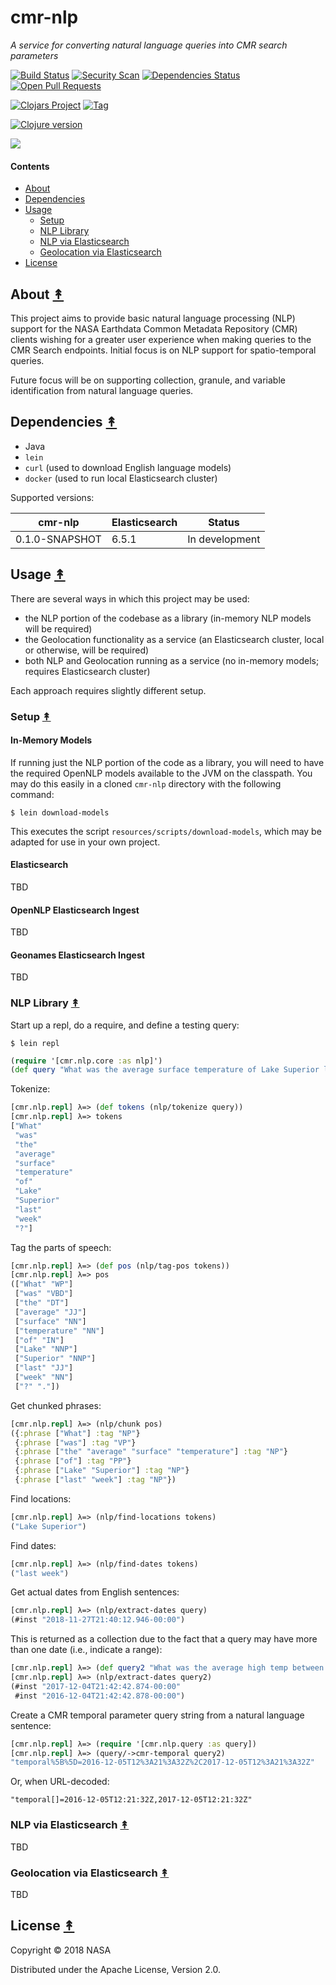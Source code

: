 # cmr-nlp

*A service for converting natural language queries into CMR search parameters*

[![Build Status][travis-badge]][travis]
[![Security Scan][security-scan-badge]][travis]
[![Dependencies Status][deps-badge]][travis]
[![Open Pull Requests][prs-badge]][prs]

[![Clojars Project][clojars-badge]][clojars]
[![Tag][tag-badge]][tag]

[![Clojure version][clojure-v]](project.clj)

[![][logo]][logo]


#### Contents

* [About](#about-)
* [Dependencies](#dependencies-)
* [Usage](#usage-)
   * [Setup](#setup-)
   * [NLP Library](#nlp-library-)
   * [NLP via Elasticsearch](#nlp-via-elasticsearch-)
   * [Geolocation via Elasticsearch](#geolocation-via-elasticsearch-)
* [License](#license-)


## About [&#x219F;](#contents)

This project aims to provide basic natural language processing (NLP) support
for the NASA Earthdata Common Metadata Repository (CMR) clients wishing for a
greater user experience when making queries to the CMR Search endpoints.
Initial focus is on NLP support for spatio-temporal queries.

Future focus will be on supporting collection, granule, and variable
identification from natural language queries.


## Dependencies [&#x219F;](#contents)

* Java
* `lein`
* `curl` (used to download English language models)
* `docker` (used to run local Elasticsearch cluster)

Supported versions:

| cmr-nlp        | Elasticsearch | Status         |
|----------------|---------------|----------------|
| 0.1.0-SNAPSHOT | 6.5.1         | In development |


## Usage [&#x219F;](#contents)

There are several ways in which this project may be used:

* the NLP portion of the codebase as a library (in-memory NLP models will be required)
* the Geolocation functionality as a service (an Elasticsearch cluster, local or otherwise, will be required)
* both NLP and Geolocation running as a service (no in-memory models; requires Elasticsearch cluster)

Each approach requires slightly different setup.

### Setup [&#x219F;](#contents)

#### In-Memory Models

If running just the NLP portion of the code as a library, you will need to have
the required OpenNLP models available to the JVM on the classpath. You may do
this easily in a cloned `cmr-nlp` directory with the following command:

```
$ lein download-models
```

This executes the script `resources/scripts/download-models`, which may be
adapted for use in your own project.

#### Elasticsearch

TBD


#### OpenNLP Elasticsearch Ingest

TBD


#### Geonames Elasticsearch Ingest

TBD


### NLP Library [&#x219F;](#contents)

Start up a repl, do a require, and define a testing query:

```
$ lein repl
```

```clj
(require '[cmr.nlp.core :as nlp]')
(def query "What was the average surface temperature of Lake Superior last week?")
```

Tokenize:

```clj
[cmr.nlp.repl] λ=> (def tokens (nlp/tokenize query))
[cmr.nlp.repl] λ=> tokens
["What"
 "was"
 "the"
 "average"
 "surface"
 "temperature"
 "of"
 "Lake"
 "Superior"
 "last"
 "week"
 "?"]
```

Tag the parts of speech:

```clj
[cmr.nlp.repl] λ=> (def pos (nlp/tag-pos tokens))
[cmr.nlp.repl] λ=> pos
(["What" "WP"]
 ["was" "VBD"]
 ["the" "DT"]
 ["average" "JJ"]
 ["surface" "NN"]
 ["temperature" "NN"]
 ["of" "IN"]
 ["Lake" "NNP"]
 ["Superior" "NNP"]
 ["last" "JJ"]
 ["week" "NN"]
 ["?" "."])
```

Get chunked phrases:

```clj
[cmr.nlp.repl] λ=> (nlp/chunk pos)
({:phrase ["What"] :tag "NP"}
 {:phrase ["was"] :tag "VP"}
 {:phrase ["the" "average" "surface" "temperature"] :tag "NP"}
 {:phrase ["of"] :tag "PP"}
 {:phrase ["Lake" "Superior"] :tag "NP"}
 {:phrase ["last" "week"] :tag "NP"})
```

Find locations:

```clj
[cmr.nlp.repl] λ=> (nlp/find-locations tokens)
("Lake Superior")
```

Find dates:

```clj
[cmr.nlp.repl] λ=> (nlp/find-dates tokens)
("last week")
```

Get actual dates from English sentences:

```clj
[cmr.nlp.repl] λ=> (nlp/extract-dates query)
(#inst "2018-11-27T21:40:12.946-00:00")
```

This is returned as a collection due to the fact that a query may have more
than one date (i.e., indicate a range):

```clj
[cmr.nlp.repl] λ=> (def query2 "What was the average high temp between last year and two years ago?")
[cmr.nlp.repl] λ=> (nlp/extract-dates query2)
(#inst "2017-12-04T21:42:42.874-00:00"
 #inst "2016-12-04T21:42:42.878-00:00")
```

Create a CMR temporal parameter query string from a natural language sentence:

```clj
[cmr.nlp.repl] λ=> (require '[cmr.nlp.query :as query])
[cmr.nlp.repl] λ=> (query/->cmr-temporal query2)
"temporal%5B%5D=2016-12-05T12%3A21%3A32Z%2C2017-12-05T12%3A21%3A32Z"
```

Or, when URL-decoded:

```
"temporal[]=2016-12-05T12:21:32Z,2017-12-05T12:21:32Z"
```


### NLP via Elasticsearch [&#x219F;](#contents)

TBD


### Geolocation via Elasticsearch [&#x219F;](#contents)

TBD


## License [&#x219F;](#contents)

Copyright © 2018 NASA

Distributed under the Apache License, Version 2.0.


<!-- Named page links below: /-->

[logo]: https://avatars2.githubusercontent.com/u/32934967?s=200&v=4
[travis]: https://travis-ci.org/cmr-exchange/cmr-nlp
[travis-badge]: https://travis-ci.org/cmr-exchange/cmr-nlp.png?branch=master
[deps-badge]: https://img.shields.io/badge/deps%20check-passing-brightgreen.svg
[tag-badge]: https://img.shields.io/github/tag/cmr-exchange/cmr-nlp.svg
[tag]: https://github.com/cmr-exchange/cmr-nlp/tags
[clojure-v]: https://img.shields.io/badge/clojure-1.9.0-blue.svg
[clojars]: https://clojars.org/gov.nasa.earthdata/cmr-nlp
[clojars-badge]: https://img.shields.io/clojars/v/gov.nasa.earthdata/cmr-nlp.svg
[security-scan-badge]: https://img.shields.io/badge/nvd%2Fsecurity%20scan-passing-brightgreen.svg
[prs]: https://github.com/pulls?utf8=%E2%9C%93&q=is%3Aopen+is%3Apr+org%3Acmr-exchange+archived%3Afalse+
[prs-badge]: https://img.shields.io/badge/Open%20PRs-org-yellow.svg
